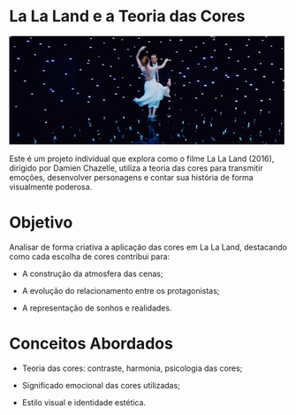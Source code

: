 
# La La Land e a Teoria das Cores
 ![](Site/public/assets/vids/sebAndMia.gif)

Este é um projeto individual que explora como o filme La La Land (2016), dirigido por Damien Chazelle, utiliza a teoria das cores para transmitir emoções, desenvolver personagens e contar sua história de forma visualmente poderosa.

 # Objetivo
 
Analisar de forma criativa a aplicação das cores em La La Land, destacando como cada escolha de cores contribui para:

- A construção da atmosfera das cenas;

- A evolução do relacionamento entre os protagonistas;

- A representação de sonhos e realidades.

 # Conceitos Abordados
 
- Teoria das cores: contraste, harmonia, psicologia das cores;

- Significado emocional das cores utilizadas;

- Estilo visual e identidade estética.
